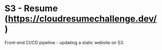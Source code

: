 # S3 - Resume (https://cloudresumechallenge.dev/)

Front-end CI/CD pipeline - updating a static website on S3.
